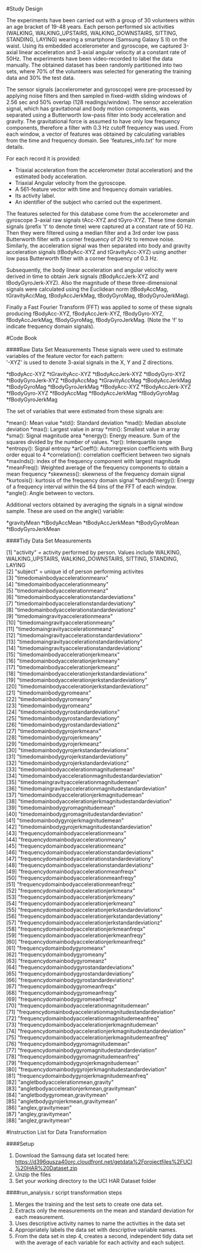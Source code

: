 #Study Design

The experiments have been carried out with a group of 30 volunteers within an age bracket of 19-48 years. Each person performed 
six activities (WALKING, WALKING_UPSTAIRS, WALKING_DOWNSTAIRS, SITTING, STANDING, LAYING) wearing a smartphone (Samsung Galaxy S II) 
on the waist. Using its embedded accelerometer and gyroscope, we captured 3-axial linear acceleration and 3-axial angular velocity 
at a constant rate of 50Hz. The experiments have been video-recorded to label the data manually. The obtained dataset has been 
randomly partitioned into two sets, where 70% of the volunteers was selected for generating the training data and 30% the test data. 

The sensor signals (accelerometer and gyroscope) were pre-processed by applying noise filters and then sampled in fixed-width sliding
windows of 2.56 sec and 50% overlap (128 readings/window). The sensor acceleration signal, which has gravitational and body motion 
components, was separated using a Butterworth low-pass filter into body acceleration and gravity. The gravitational force is assumed 
to have only low frequency components, therefore a filter with 0.3 Hz cutoff frequency was used. From each window, a vector of features 
was obtained by calculating variables from the time and frequency domain. See 'features_info.txt' for more details. 

For each record it is provided:

- Triaxial acceleration from the accelerometer (total acceleration) and the estimated body acceleration.
- Triaxial Angular velocity from the gyroscope. 
- A 561-feature vector with time and frequency domain variables. 
- Its activity label. 
- An identifier of the subject who carried out the experiment.

The features selected for this database come from the accelerometer and gyroscope 3-axial raw signals tAcc-XYZ and tGyro-XYZ. These 
time domain signals (prefix 't' to denote time) were captured at a constant rate of 50 Hz. Then they were filtered using a median 
filter and a 3rd order low pass Butterworth filter with a corner frequency of 20 Hz to remove noise. Similarly, the acceleration signal 
was then separated into body and gravity acceleration signals (tBodyAcc-XYZ and tGravityAcc-XYZ) using another low pass Butterworth 
filter with a corner frequency of 0.3 Hz. 

Subsequently, the body linear acceleration and angular velocity were derived in time to obtain Jerk signals (tBodyAccJerk-XYZ and 
tBodyGyroJerk-XYZ). Also the magnitude of these three-dimensional signals were calculated using the Euclidean norm (tBodyAccMag, 
tGravityAccMag, tBodyAccJerkMag, tBodyGyroMag, tBodyGyroJerkMag). 

Finally a Fast Fourier Transform (FFT) was applied to some of these signals producing fBodyAcc-XYZ, fBodyAccJerk-XYZ, fBodyGyro-XYZ, 
fBodyAccJerkMag, fBodyGyroMag, fBodyGyroJerkMag. (Note the 'f' to indicate frequency domain signals). 

#Code Book

####Raw Data Set Measurements
These signals were used to estimate variables of the feature vector for each pattern:  
'-XYZ' is used to denote 3-axial signals in the X, Y and Z directions.

*tBodyAcc-XYZ
*tGravityAcc-XYZ
*tBodyAccJerk-XYZ
*tBodyGyro-XYZ
*tBodyGyroJerk-XYZ
*tBodyAccMag
*tGravityAccMag
*tBodyAccJerkMag
*tBodyGyroMag
*tBodyGyroJerkMag
*fBodyAcc-XYZ
*fBodyAccJerk-XYZ
*fBodyGyro-XYZ
*fBodyAccMag
*fBodyAccJerkMag
*fBodyGyroMag
*fBodyGyroJerkMag

The set of variables that were estimated from these signals are: 

*mean(): Mean value
*std(): Standard deviation
*mad(): Median absolute deviation 
*max(): Largest value in array
*min(): Smallest value in array
*sma(): Signal magnitude area
*energy(): Energy measure. Sum of the squares divided by the number of values. 
*iqr(): Interquartile range 
*entropy(): Signal entropy
*arCoeff(): Autorregresion coefficients with Burg order equal to 4
*correlation(): correlation coefficient between two signals
*maxInds(): index of the frequency component with largest magnitude
*meanFreq(): Weighted average of the frequency components to obtain a mean frequency
*skewness(): skewness of the frequency domain signal 
*kurtosis(): kurtosis of the frequency domain signal 
*bandsEnergy(): Energy of a frequency interval within the 64 bins of the FFT of each window.
*angle(): Angle between to vectors.

Additional vectors obtained by averaging the signals in a signal window sample. These are used on the angle() variable:

*gravityMean
*tBodyAccMean
*tBodyAccJerkMean
*tBodyGyroMean
*tBodyGyroJerkMean

####Tidy Data Set Measurements

 [1] "activity" = activity performed by person. Values include WALKING, WALKING_UPSTAIRS, WALKING_DOWNSTAIRS, SITTING, STANDING, LAYING                                                    
 [2] "subject" = unique id of person performing activites                                                    
 [3] "timedomainbodyaccelerationmeanx"                             
 [4] "timedomainbodyaccelerationmeany"                             
 [5] "timedomainbodyaccelerationmeanz"                             
 [6] "timedomainbodyaccelerationstandardeviationx"                 
 [7] "timedomainbodyaccelerationstandardeviationy"                 
 [8] "timedomainbodyaccelerationstandardeviationz"                 
 [9] "timedomaingravityaccelerationmeanx"                          
[10] "timedomaingravityaccelerationmeany"                          
[11] "timedomaingravityaccelerationmeanz"                          
[12] "timedomaingravityaccelerationstandardeviationx"              
[13] "timedomaingravityaccelerationstandardeviationy"              
[14] "timedomaingravityaccelerationstandardeviationz"              
[15] "timedomainbodyaccelerationjerkmeanx"                         
[16] "timedomainbodyaccelerationjerkmeany"                         
[17] "timedomainbodyaccelerationjerkmeanz"                         
[18] "timedomainbodyaccelerationjerkstandardeviationx"             
[19] "timedomainbodyaccelerationjerkstandardeviationy"             
[20] "timedomainbodyaccelerationjerkstandardeviationz"             
[21] "timedomainbodygyromeanx"                                     
[22] "timedomainbodygyromeany"                                     
[23] "timedomainbodygyromeanz"                                     
[24] "timedomainbodygyrostandardeviationx"                         
[25] "timedomainbodygyrostandardeviationy"                         
[26] "timedomainbodygyrostandardeviationz"                         
[27] "timedomainbodygyrojerkmeanx"                                 
[28] "timedomainbodygyrojerkmeany"                                 
[29] "timedomainbodygyrojerkmeanz"                                 
[30] "timedomainbodygyrojerkstandardeviationx"                     
[31] "timedomainbodygyrojerkstandardeviationy"                     
[32] "timedomainbodygyrojerkstandardeviationz"                     
[33] "timedomainbodyaccelerationmagnitudemean"                     
[34] "timedomainbodyaccelerationmagnitudestandardeviation"         
[35] "timedomaingravityaccelerationmagnitudemean"                  
[36] "timedomaingravityaccelerationmagnitudestandardeviation"      
[37] "timedomainbodyaccelerationjerkmagnitudemean"                 
[38] "timedomainbodyaccelerationjerkmagnitudestandardeviation"     
[39] "timedomainbodygyromagnitudemean"                             
[40] "timedomainbodygyromagnitudestandardeviation"                 
[41] "timedomainbodygyrojerkmagnitudemean"                         
[42] "timedomainbodygyrojerkmagnitudestandardeviation"             
[43] "frequencydomainbodyaccelerationmeanx"                        
[44] "frequencydomainbodyaccelerationmeany"                        
[45] "frequencydomainbodyaccelerationmeanz"                        
[46] "frequencydomainbodyaccelerationstandardeviationx"            
[47] "frequencydomainbodyaccelerationstandardeviationy"            
[48] "frequencydomainbodyaccelerationstandardeviationz"            
[49] "frequencydomainbodyaccelerationmeanfreqx"                    
[50] "frequencydomainbodyaccelerationmeanfreqy"                    
[51] "frequencydomainbodyaccelerationmeanfreqz"                    
[52] "frequencydomainbodyaccelerationjerkmeanx"                    
[53] "frequencydomainbodyaccelerationjerkmeany"                    
[54] "frequencydomainbodyaccelerationjerkmeanz"                    
[55] "frequencydomainbodyaccelerationjerkstandardeviationx"        
[56] "frequencydomainbodyaccelerationjerkstandardeviationy"        
[57] "frequencydomainbodyaccelerationjerkstandardeviationz"        
[58] "frequencydomainbodyaccelerationjerkmeanfreqx"                
[59] "frequencydomainbodyaccelerationjerkmeanfreqy"                
[60] "frequencydomainbodyaccelerationjerkmeanfreqz"                
[61] "frequencydomainbodygyromeanx"                                
[62] "frequencydomainbodygyromeany"                                
[63] "frequencydomainbodygyromeanz"                                
[64] "frequencydomainbodygyrostandardeviationx"                    
[65] "frequencydomainbodygyrostandardeviationy"                    
[66] "frequencydomainbodygyrostandardeviationz"                    
[67] "frequencydomainbodygyromeanfreqx"                            
[68] "frequencydomainbodygyromeanfreqy"                            
[69] "frequencydomainbodygyromeanfreqz"                            
[70] "frequencydomainbodyaccelerationmagnitudemean"                
[71] "frequencydomainbodyaccelerationmagnitudestandardeviation"    
[72] "frequencydomainbodyaccelerationmagnitudemeanfreq"            
[73] "frequencydomainbodyaccelerationjerkmagnitudemean"            
[74] "frequencydomainbodyaccelerationjerkmagnitudestandardeviation"
[75] "frequencydomainbodyaccelerationjerkmagnitudemeanfreq"        
[76] "frequencydomainbodygyromagnitudemean"                        
[77] "frequencydomainbodygyromagnitudestandardeviation"            
[78] "frequencydomainbodygyromagnitudemeanfreq"                    
[79] "frequencydomainbodygyrojerkmagnitudemean"                    
[80] "frequencydomainbodygyrojerkmagnitudestandardeviation"        
[81] "frequencydomainbodygyrojerkmagnitudemeanfreq"                
[82] "angletbodyaccelerationmean,gravity"                          
[83] "angletbodyaccelerationjerkmean,gravitymean"                  
[84] "angletbodygyromean,gravitymean"                              
[85] "angletbodygyrojerkmean,gravitymean"                          
[86] "anglex,gravitymean"                                          
[87] "angley,gravitymean"                                          
[88] "anglez,gravitymean"  

#Instruction List for Data Transformation

####Setup
1. Download the Samsung data set located here: https://d396qusza40orc.cloudfront.net/getdata%2Fprojectfiles%2FUCI%20HAR%20Dataset.zip
2. Unzip the files
3. Set your working directory to the UCI HAR Dataset folder

####run_analysis.r script transformation steps         
1. Merges the training and the test sets to create one data set.
2. Extracts only the measurements on the mean and standard deviation for each measurement.
3. Uses descriptive activity names to name the activities in the data set
4. Appropriately labels the data set with descriptive variable names.
5. From the data set in step 4, creates a second, independent tidy data set with the average of each variable for each activity and each subject.
